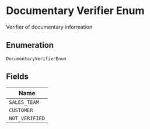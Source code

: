 
# Documentary Verifier Enum

Verifier of documentary information

## Enumeration

`DocumentaryVerifierEnum`

## Fields

| Name |
|  --- |
| `SALES_TEAM` |
| `CUSTOMER` |
| `NOT_VERIFIED` |

